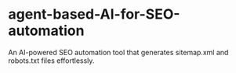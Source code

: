 # agent-based-AI-for-SEO-automation
An AI-powered SEO automation tool that generates sitemap.xml and robots.txt files effortlessly.
